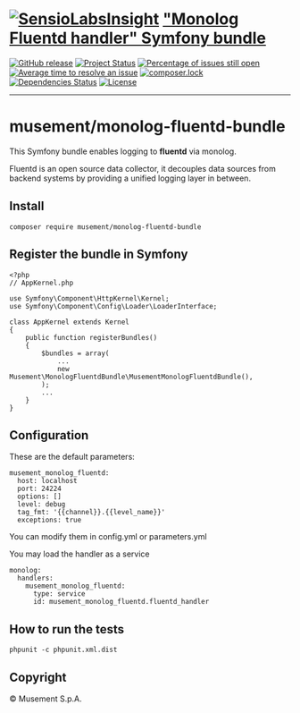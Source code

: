 [![SensioLabsInsight](https://insight.sensiolabs.com/projects/eb3b864b-e61b-46d8-aa8a-89c500d73985/small.png)](https://insight.sensiolabs.com/projects/eb3b864b-e61b-46d8-aa8a-89c500d73985)
["Monolog Fluentd handler" Symfony bundle](https://github.com/musement/monolog-fluentd-bundle)
===

[![GitHub release](https://img.shields.io/github/release/musement/monolog-fluentd-bundle.svg?style=flat&label=latest)](https://github.com/musement/monolog-fluentd-bundle/releases/latest)
[![Project Status](http://opensource.box.com/badges/active.svg?style=flat)](http://opensource.box.com/badges)
[![Percentage of issues still open](http://isitmaintained.com/badge/open/musement/monolog-fluentd-bundle.svg?style=flat)](http://isitmaintained.com/project/musement/monolog-fluentd-bundle "Percentage of issues still open")
[![Average time to resolve an issue](http://isitmaintained.com/badge/resolution/musement/monolog-fluentd-bundle.svg?style=flat)](http://isitmaintained.com/project/musement/monolog-fluentd-bundle "Average time to resolve an issue")
[![composer.lock](https://poser.pugx.org/musement/monolog-fluentd-bundle/composerlock?style=flat)](https://packagist.org/packages/musement/monolog-fluentd-bundle)
[![Dependencies Status](https://img.shields.io/librariesio/github/musement/monolog-fluentd-bundle.svg?maxAge=3600&style=flat)](https://libraries.io/github/musement/monolog-fluentd-bundle)
[![License](https://img.shields.io/packagist/l/musement/monolog-fluentd-bundle.svg?style=flat)](https://tldrlegal.com/license/mit-license)

____

# musement/monolog-fluentd-bundle

This Symfony bundle enables logging to **fluentd** via monolog.

Fluentd is an open source data collector, it decouples data sources from backend systems by providing a unified logging layer in between.

## Install

    composer require musement/monolog-fluentd-bundle

## Register the bundle in Symfony

    <?php
    // AppKernel.php

    use Symfony\Component\HttpKernel\Kernel;
    use Symfony\Component\Config\Loader\LoaderInterface;

    class AppKernel extends Kernel
    {
        public function registerBundles()
        {
            $bundles = array(
                ...
                new Musement\MonologFluentdBundle\MusementMonologFluentdBundle(),
            );
            ...
        }
    }

## Configuration

These are the default parameters:

    musement_monolog_fluentd:
      host: localhost
      port: 24224
      options: []
      level: debug
      tag_fmt: '{{channel}}.{{level_name}}'
      exceptions: true

You can modify them in config.yml or parameters.yml

You may load the handler as a service

    monolog:
      handlers:
        musement_monolog_fluentd:
          type: service
          id: musement_monolog_fluentd.fluentd_handler

## How to run the tests

    phpunit -c phpunit.xml.dist

## Copyright

© Musement S.p.A.

